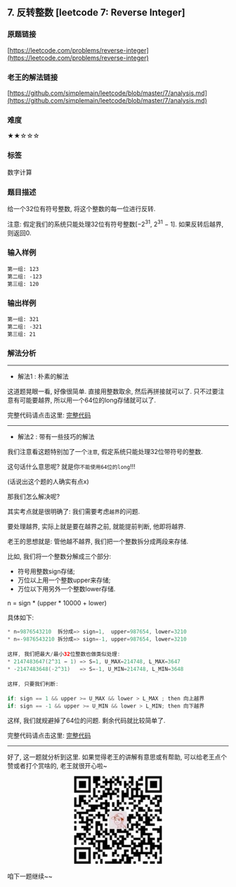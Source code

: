 ## 7. 反转整数 [leetcode 7: Reverse Integer]

### 原题链接

[https://leetcode.com/problems/reverse-integer](https://leetcode.com/problems/reverse-integer)


### 老王的解法链接
[https://github.com/simplemain/leetcode/blob/master/7/analysis.md](https://github.com/simplemain/leetcode/blob/master/7/analysis.md)

### 难度

★★☆☆☆

### 标签

数字计算

### 题目描述

给一个32位有符号整数, 将这个整数的每一位进行反转.

注意: 假定我们的系统只能处理32位有符号整数[−2<sup>31</sup>,  2<sup>31</sup> − 1]. 如果反转后越界, 则返回0.

### 输入样例

```
第一组: 123
第二组: -123
第三组: 120
```

### 输出样例

```
第一组: 321
第二组: -321
第三组: 21
```

### 解法分析

---

* 解法1 : 朴素的解法

这道题晃眼一看, 好像很简单. 直接用整数取余, 然后再拼接就可以了. 只不过要注意有可能要越界, 所以用一个64位的long存储就可以了.

完整代码请点击这里: [完整代码](https://github.com/simplemain/leetcode/blob/master/7/Solution1.java)

---

* 解法2 : 带有一些技巧的解法

我们注意看这题特别加了一个`注意`, 假定系统只能处理32位带符号的整数. 

这句话什么意思呢? 就是你`不能使用64位的long`!!!

(话说出这个题的人确实有点x)

那我们怎么解决呢?

其实考点就是很明确了: 我们需要考虑`越界`的问题.

要处理越界, 实际上就是要在越界之前, 就能提前判断, 他即将越界.

老王的思想就是: 管他越不越界, 我们把一个整数拆分成两段来存储. 

比如, 我们将一个整数分解成三个部分:

* 符号用整数sign存储;
* 万位以上用一个整数upper来存储;
* 万位以下用另外一个整数lower存储. 

n = sign * (upper * 10000 + lower)

具体如下:

```java
* n=9876543210  拆分成=> sign=1,  upper=987654, lower=3210
* n=-9876543210 拆分成=> sign=-1, upper=987654, lower=3210

这样, 我们把最大/最小32位整数也做类似处理: 
* 2147483647(2^31 − 1) => S=1, U_MAX=214748, L_MAX=3647
* -2147483648(-2^31)   => S=-1, U_MIN=214748, L_MIN=3648

这样, 只要我们判断:

if: sign == 1 && upper >= U_MAX && lower > L_MAX ; then 向上越界
if: sign == -1 && upper >= U_MIN && lower > L_MIN; then 向下越界
```

这样, 我们就规避掉了64位的问题. 剩余代码就比较简单了.

完整代码请点击这里: [完整代码](https://github.com/simplemain/leetcode/blob/master/7/Solution2.java)

---

好了, 这一题就分析到这里. 如果觉得老王的讲解有意思或有帮助, 可以给老王点个赞或者打个赏啥的, 老王就很开心啦~

<div align="center"><img src="https://github.com/simplemain/leetcode/blob/master/qrcode_pay.min.jpg" width="200" height="200" /></div>

咱下一题继续~~

